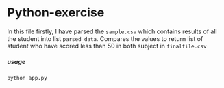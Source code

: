 # Python-exercise

In this file firstly, I have parsed the `sample.csv` which contains results of all the student into list `parsed_data`.
Compares the values to return list of student who have scored less than 50 in both subject in `finalfile.csv`

##### usage

```python
python app.py
```
